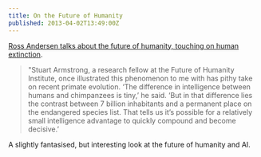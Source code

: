 ```yaml
---
title: On the Future of Humanity
published: 2013-04-02T13:49:00Z
---
```


[Ross Andersen talks about the future of humanity, touching on human extinction][post].

> "Stuart Armstrong, a research fellow at the Future of Humanity Institute, once 
> illustrated this phenomenon to me with has pithy take on recent primate evolution. 
> ‘The difference in intelligence between humans and chimpanzees is tiny,’ he said. 
> ‘But in that difference lies the contrast between 7 billion inhabitants and a 
> permanent place on the endangered species list. That tells us it’s possible for a 
> relatively small intelligence advantage to quickly compound and become decisive.’

A slightly fantasised, but interesting look at the future of humanity and AI.

[post]: http://www.aeonmagazine.com/world-views/ross-andersen-human-extinction/


